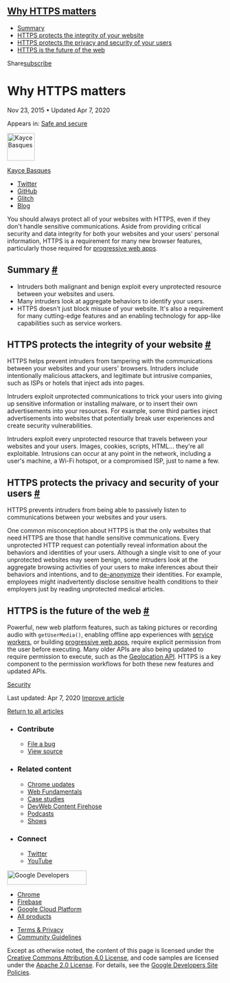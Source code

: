 





<a href="#why-https-matters" class="w-toc__header--link">Why HTTPS matters</a>
------------------------------------------------------------------------------

-   [Summary](#summary)
-   [HTTPS protects the integrity of your website](#integrity)
-   [HTTPS protects the privacy and security of your users](#privacy)
-   [HTTPS is the future of the web](#capabilities)

Share<a href="/newsletter/" class="gc-analytics-event w-actions__fab w-actions__fab--subscribe"><span>subscribe</span></a>

Why HTTPS matters
=================

Nov 23, 2015 <span class="w-author__separator">•</span> Updated Apr 7, 2020

<span class="w-post-signpost__title">Appears in:</span> <a href="/secure" class="w-post-signpost__link">Safe and secure</a>

[<img src="https://web-dev.imgix.net/image/admin/7GdPR4YDRHSS6llepBOd.jpg?auto=format&amp;fit=crop&amp;h=64&amp;w=64" alt="Kayce Basques" class="w-author__image" sizes="(min-width: 64px) 64px, calc(100vw - 48px)" srcset="https://web-dev.imgix.net/image/admin/7GdPR4YDRHSS6llepBOd.jpg?fit=crop&amp;h=64&amp;w=64&amp;auto=format&amp;dpr=1&amp;q=75, https://web-dev.imgix.net/image/admin/7GdPR4YDRHSS6llepBOd.jpg?fit=crop&amp;h=64&amp;w=64&amp;auto=format&amp;dpr=2&amp;q=50 2x, https://web-dev.imgix.net/image/admin/7GdPR4YDRHSS6llepBOd.jpg?fit=crop&amp;h=64&amp;w=64&amp;auto=format&amp;dpr=3&amp;q=35 3x, https://web-dev.imgix.net/image/admin/7GdPR4YDRHSS6llepBOd.jpg?fit=crop&amp;h=64&amp;w=64&amp;auto=format&amp;dpr=4&amp;q=23 4x, https://web-dev.imgix.net/image/admin/7GdPR4YDRHSS6llepBOd.jpg?fit=crop&amp;h=64&amp;w=64&amp;auto=format&amp;dpr=5&amp;q=20 5x" width="64" height="64" />](/authors/kaycebasques/)

<a href="/authors/kaycebasques/" class="w-author__name-link">Kayce Basques</a>

-   <a href="https://twitter.com/kaycebasques" class="w-author__link">Twitter</a>
-   <a href="https://github.com/kaycebasques" class="w-author__link">GitHub</a>
-   <a href="https://glitch.com/@kaycebasques" class="w-author__link">Glitch</a>
-   <a href="https://kayce.basqu.es/" class="w-author__link">Blog</a>

You should always protect all of your websites with HTTPS, even if they don't handle sensitive communications. Aside from providing critical security and data integrity for both your websites and your users' personal information, HTTPS is a requirement for many new browser features, particularly those required for [progressive web apps](/progressive-web-apps).

Summary <a href="#summary" class="w-headline-link">#</a>
--------------------------------------------------------

-   Intruders both malignant and benign exploit every unprotected resource between your websites and users.
-   Many intruders look at aggregate behaviors to identify your users.
-   HTTPS doesn't just block misuse of your website. It's also a requirement for many cutting-edge features and an enabling technology for app-like capabilities such as service workers.

HTTPS protects the integrity of your website <a href="#integrity" class="w-headline-link">#</a>
-----------------------------------------------------------------------------------------------

HTTPS helps prevent intruders from tampering with the communications between your websites and your users' browsers. Intruders include intentionally malicious attackers, and legitimate but intrusive companies, such as ISPs or hotels that inject ads into pages.

Intruders exploit unprotected communications to trick your users into giving up sensitive information or installing malware, or to insert their own advertisements into your resources. For example, some third parties inject advertisements into websites that potentially break user experiences and create security vulnerabilities.

Intruders exploit every unprotected resource that travels between your websites and your users. Images, cookies, scripts, HTML… they're all exploitable. Intrusions can occur at any point in the network, including a user's machine, a Wi-Fi hotspot, or a compromised ISP, just to name a few.

HTTPS protects the privacy and security of your users <a href="#privacy" class="w-headline-link">#</a>
------------------------------------------------------------------------------------------------------

HTTPS prevents intruders from being able to passively listen to communications between your websites and your users.

One common misconception about HTTPS is that the only websites that need HTTPS are those that handle sensitive communications. Every unprotected HTTP request can potentially reveal information about the behaviors and identities of your users. Although a single visit to one of your unprotected websites may seem benign, some intruders look at the aggregate browsing activities of your users to make inferences about their behaviors and intentions, and to [de-anonymize](https://en.wikipedia.org/wiki/De-anonymization) their identities. For example, employees might inadvertently disclose sensitive health conditions to their employers just by reading unprotected medical articles.

HTTPS is the future of the web <a href="#capabilities" class="w-headline-link">#</a>
------------------------------------------------------------------------------------

Powerful, new web platform features, such as taking pictures or recording audio with `getUserMedia()`, enabling offline app experiences with [service workers](/service-workers-cache-storage/), or building [progressive web apps](/progressive-web-apps), require explicit permission from the user before executing. Many older APIs are also being updated to require permission to execute, such as the [Geolocation API](https://developer.mozilla.org/docs/Web/API/Geolocation/Using_geolocation). HTTPS is a key component to the permission workflows for both these new features and updated APIs.

<a href="/tags/security/" class="w-chip">Security</a>

<span class="w-mr--sm">Last updated: Apr 7, 2020 </span>[Improve article](https://github.com/GoogleChrome/web.dev/blob/master/src/site/content/en/secure/why-https-matters/index.md)

<a href="/secure" class="gc-analytics-event w-article-navigation__link w-article-navigation__link--back w-article-navigation__link--single">Return to all articles</a>

-   ### Contribute

    -   <a href="https://github.com/GoogleChrome/web.dev/issues/new?assignees=&amp;labels=bug&amp;template=bug_report.md&amp;title=" class="w-footer__linkbox-link">File a bug</a>
    -   <a href="https://github.com/googlechrome/web.dev" class="w-footer__linkbox-link">View source</a>

-   ### Related content

    -   <a href="https://blog.chromium.org/" class="w-footer__linkbox-link">Chrome updates</a>
    -   <a href="https://developers.google.com/web/" class="w-footer__linkbox-link">Web Fundamentals</a>
    -   <a href="https://developers.google.com/web/showcase/" class="w-footer__linkbox-link">Case studies</a>
    -   <a href="https://devwebfeed.appspot.com/" class="w-footer__linkbox-link">DevWeb Content Firehose</a>
    -   <a href="/podcasts/" class="w-footer__linkbox-link">Podcasts</a>
    -   <a href="/shows/" class="w-footer__linkbox-link">Shows</a>

-   ### Connect

    -   <a href="https://www.twitter.com/ChromiumDev" class="w-footer__linkbox-link">Twitter</a>
    -   <a href="https://www.youtube.com/user/ChromeDevelopers" class="w-footer__linkbox-link">YouTube</a>

<a href="https://developers.google.com/" class="w-footer__utility-logo-link"><img src="/images/lockup-color.png" alt="Google Developers" class="w-footer__utility-logo" width="185" height="33" /></a>

-   <a href="https://developer.chrome.com/" class="w-footer__utility-link">Chrome</a>
-   <a href="https://firebase.google.com/" class="w-footer__utility-link">Firebase</a>
-   <a href="https://cloud.google.com/" class="w-footer__utility-link">Google Cloud Platform</a>
-   <a href="https://developers.google.com/products" class="w-footer__utility-link">All products</a>

<!-- -->

-   <a href="https://policies.google.com/" class="w-footer__utility-link">Terms &amp; Privacy</a>
-   <a href="/community-guidelines/" class="w-footer__utility-link">Community Guidelines</a>

Except as otherwise noted, the content of this page is licensed under the [Creative Commons Attribution 4.0 License](https://creativecommons.org/licenses/by/4.0/), and code samples are licensed under the [Apache 2.0 License](https://www.apache.org/licenses/LICENSE-2.0). For details, see the [Google Developers Site Policies](https://developers.google.com/terms/site-policies).
